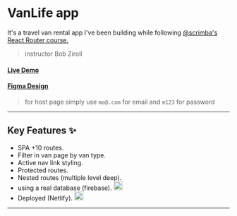 # VanLife app

It's a travel van rental app I've been building while following [@scrimba's React Router course.](https://scrimba.com/learn-react-router-6-c06)

> instructor Bob Ziroll

#### [Live Demo](https://vanlife-sc-react-router.netlify.app/)
#### [Figma Design](https://www.figma.com/design/YQZ8Ct9NeE4AYioMP5FztD/-VanLife--Copy-?node-id=0-1&t=Kj0s1WbEBd0ugt9H-1)
> for host page
> simply use `mo@.com` for email and `m123` for password
---

## Key Features ✨

- SPA +10 routes.
- Filter in van page by van type.
- Active nav link styling.
- Protected routes.
- Nested routes (multiple level deep).
- using a real database (firebase).  <img src="https://www.vectorlogo.zone/logos/firebase/firebase-icon.svg" alt="Firebase" width="20"/>
- Deployed (Netlify).  <img src="https://www.vectorlogo.zone/logos/netlify/netlify-icon.svg" alt="Netlify" width="20"/>

---
